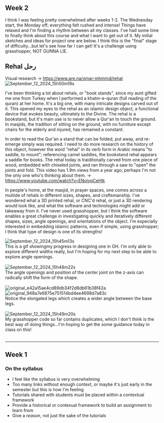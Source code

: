 ## Week 2
I think I was feeling pretty overwhelmed after weeks 1-2. The Wednesday start, the Monday off; everything felt rushed and intense! Things have relaxed and I'm finding a rhythm between all my classes. I've had some time to finally think about this course and what I want to get out of it. My initial sketches and ideas for project one are below. I think this is the "final" stage of difficulty...but let's see how far I can get! It's a challenge using grasshopper, NOT GUNNA LIE. 

## Rehal رحل
Visual research -> https://www.are.na/omar-mhmmd/rehal
![September_12_2024_15h50m19s](https://github.com/user-attachments/assets/4cf77dc6-28ec-47b9-9b37-f013033d5238)


I've been thinking a lot about rehals, or "book stands", since my aunt gifted me one from Turkey when I performed a khatm-e-quran (full reading of the quran) at her home. It's a big one, with many intricate designs carved out of it. This opened my eyes to the rehal as an islamic design object, a functional device that evokes beauty, ultimately to the Divine. The rehal is a bookstand, but it's main use is to never allow a Qur'an to touch the ground. In masjids, the tradition of sitting on the ground, with no furniture except chairs for the elderly and injured, has remained a constant.

In order to read the Qur'an a stand that can be folded, put away, and re-emerge simply was required. I need to do more research on the history of this object, however the word "rehal" in its verb form in Arabic means "to saddle, to mount"; referencing camel saddles, the bookstand rehal appears a saddle for books. The rehal today is traiditonally carved from one piece of wood, embedded with chiseled joints, and ran through a saw to "open" the joints and fold. This video has 1.9m views from a year ago; perhaps I'm not the only one who's thinking about them. -> https://www.youtube.com/watch?v=ENoiyqCeHlk

In people's home, at the masjid, in prayer spaces, one comes across a multide of rehals in different sizes, shapes, and craftsmanship. I've wondered what a 3D printed rehal, or CNC'd rehal, or just a 3D rendering would look like, and what the software and technologies might add or takeaway from it. I've never used grasshopper, but I think the software enables a great challenge in investigating quickly and iteratively different shapes, sizes, angle openings, and orientations of the object. I'm especially interested in embedding islamic patterns, even if simple, using grasshopper; I think that type of design is one of its strengths!


![September_12_2024_15h45m13s](https://github.com/user-attachments/assets/d747c775-e2cb-4cdd-bcfe-75f198bdf7eb)
<br>
This is a gif showingmy progress in designing one in GH. I'm only able to explore different widths really, but I'm hoping for my next step to be able to explore angle openings. 
<br>
<br>
![September_12_2024_15h48m22s](https://github.com/user-attachments/assets/d13856e9-3f4b-4329-8c62-3c786d18ee95)
<br>
The angle openings and position of the center joint on the z-axis can radically shift the form of the shape. 
<br>
<br>
![original_e42a15ae4cd89db34f2d8db61b38f42a](https://github.com/user-attachments/assets/e4143d7f-0893-48ce-a267-ad9b76bf781d)
![original_948a7e6875e751514bd4ee4698d7a83c](https://github.com/user-attachments/assets/806f03c4-b890-4218-b1d3-dd6e9cda94fa)
<br>
Notice the elongated legs which creates a wider angle between the base legs.
<br>
<br>
![September_12_2024_15h49m20s](https://github.com/user-attachments/assets/ac886e32-f788-4f0d-a585-1683be599d72)
<br>
My grasshopper code so far contains duplicates, which I don't think is the best way of doing things...I'm hoping to get the some guidance today in class on this!
<br>
<br>

---

## Week 1

### On the syllabus
* I feel like the syllabus is very overwhelming
* Too many links without enough context, or maybe it's just early in the semester but this is how I'm feeling
* Tutorials shared with students must be placed within a contextual framework
* Provide a historical or contexual framework to build an assignment to learn from
* Give a *reason*, not just the sake of the tutorials
